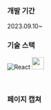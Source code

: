 ### 개발 기간

2023.09.10~

### 기술 스택

![React](https://img.shields.io/badge/React-20232A?style=for-the-badge&logo=react&logoColor=61DAFB)
<img src="https://img.shields.io/badge/styled_components-DB7093?style=flat-square&logo=styled-components&logoColor=white" height="28px"/>

<br/>

### 페이지 캡쳐
